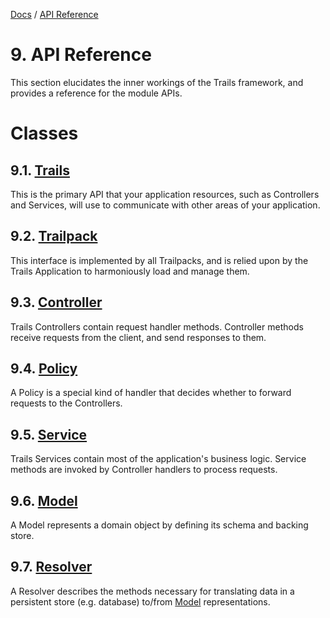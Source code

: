 [Docs](../../) / [API Reference](./)

# 9. API Reference

This section elucidates the inner workings of the Trails framework, and provides a reference for the module APIs.

# Classes

## 9.1. [Trails](trails.md)

This is the primary API that your application resources, such as Controllers and Services, will use to communicate with other areas of your application.

## 9.2. [Trailpack](trailpack.md)

This interface is implemented by all Trailpacks, and is relied upon by the Trails Application to harmoniously load and manage them.

## 9.3. [Controller](controller.md)

Trails Controllers contain request handler methods. Controller methods receive requests from the client, and send responses to them.

## 9.4. [Policy](policy.md)

A Policy is a special kind of handler that decides whether to forward requests to the Controllers.

## 9.5. [Service](service.md)

Trails Services contain most of the application's business logic. Service methods are invoked by Controller handlers to process requests.

## 9.6. [Model](model.md)

A Model represents a domain object by defining its schema and backing store.

## 9.7. [Resolver](resolver.md)

A Resolver describes the methods necessary for translating data in a persistent store (e.g. database) to/from [Model](model.md) representations.
